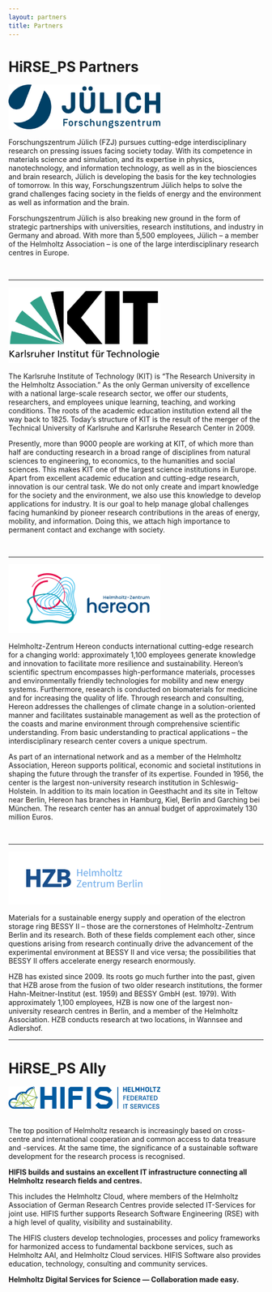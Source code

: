 ```yaml
---
layout: partners
title: Partners
---
```

# HiRSE_PS Partners


<div> <a href="https://www.fz-juelich.de/portal/EN/AboutUs/_node.html"><img width="300" src="assets/FZj_Logo.jpg"></a> </div>

Forschungszentrum Jülich (FZJ) pursues cutting-edge interdisciplinary research on pressing issues facing society today. With its competence in materials science and simulation, and its expertise in physics, nanotechnology, and information technology, as well as in the biosciences and brain research, Jülich is developing the basis for the key technologies of tomorrow. In this way, Forschungszentrum Jülich helps to solve the grand challenges facing society in the fields of energy and the environment as well as information and the brain. 

Forschungszentrum Jülich is also breaking new ground in the form of strategic partnerships with universities, research institutions, and industry in Germany and abroad. With more than 5,500 employees, Jülich – a member of the Helmholtz Association – is one of the large interdisciplinary research centres in Europe.


<br/>

---
<div> <a href="https://www.kit.edu/kit/english/index.php"><img width="300" src="assets/1000px-Logo_KIT.svg.png"></a> </div>

The Karlsruhe Institute of Technology (KIT) is “The Research University in the Helmholtz Association.” As the only German university of excellence with a national large-scale research sector, we offer our students, researchers, and employees unique learning, teaching, and working conditions. The roots of the academic education institution extend all the way back to 1825. Today’s structure of KIT is the result of the merger of the Technical University of Karlsruhe and Karlsruhe Research Center in 2009.

Presently, more than 9000 people are working at KIT, of which more than half are conducting research in a broad range of disciplines from natural sciences to engineering, to economics, to the humanities and social sciences. This makes KIT one of the largest science institutions in Europe. Apart from excellent academic education and cutting-edge research, innovation is our central task. We do not only create and impart knowledge for the society and the environment, we also use this knowledge to develop applications for industry. It is our goal to help manage global challenges facing humankind by pioneer research contributions in the areas of energy, mobility, and information. Doing this, we attach high importance to permanent contact and exchange with society. 

<br/>

---
<div> <a href="https://www.hereon.de/about_us/index.php.en"><img width="300" src="assets/hereon.png"></a> </div>

Helmholtz-Zentrum Hereon conducts international cutting-edge research for a changing world: approximately 1,100 employees generate knowledge and innovation to facilitate more resilience and sustainability. Hereon’s scientific spectrum encompasses high-performance materials, processes and environmentally friendly technologies for mobility and new energy systems. Furthermore, research is conducted on biomaterials for medicine and for increasing the quality of life. Through research and consulting, Hereon addresses the challenges of climate change in a solution-oriented manner and facilitates sustainable management as well as the protection of the coasts and marine environment through comprehensive scientific understanding. From basic understanding to practical applications – the interdisciplinary research center covers a unique spectrum.

As part of an international network and as a member of the Helmholtz Association, Hereon supports political, economic and societal institutions in shaping the future through the transfer of its expertise. Founded in 1956, the center is the largest non-university research institution in Schleswig-Holstein. In addition to its main location in Geesthacht and its site in Teltow near Berlin, Hereon has branches in Hamburg, Kiel, Berlin and Garching bei München. The research center has an annual budget of approximately 130 million Euros.

<br/>

---
<div> <a href="https://www.helmholtz-berlin.de/zentrum/index_en.html"><img width="300" src="assets/hzb-logo-a4-rgb.jpg"></a> </div>

Materials for a sustainable energy supply and operation of the electron storage ring BESSY II – those are the cornerstones of Helmholtz-Zentrum Berlin and its research. Both of these fields complement each other, since questions arising from research continually drive the advancement of the experimental environment at BESSY II and vice versa; the possibilities that BESSY II offers accelerate energy research enormously.

HZB has existed since 2009. Its roots go much further into the past, given that HZB arose from the fusion of two older research institutions, the former Hahn-Meitner-Institut (est. 1959) and BESSY GmbH (est. 1979). With approximately 1,100 employees, HZB is now one of the largest non-university research centres in Berlin, and a member of the Helmholtz Association. HZB conducts research at two locations, in Wannsee and Adlershof.
<br/>

---
# HiRSE_PS Ally

<div> <a href="https://www.hifis.net/"><img width="300" src="assets/HIFIS_Logo_short_RGB_cropped.svg"></a> </div>
<br/>

The top position of Helmholtz research is increasingly based on cross-centre and international cooperation and common access to data treasure and -services. At the same time, the significance of a sustainable software development for the research process is recognised.

**HIFIS builds and sustains an excellent IT infrastructure connecting all Helmholtz research fields and centres.**

This includes the Helmholtz Cloud, where members of the Helmholtz Association of German Research Centres provide selected IT-Services for joint use. HIFIS further supports Research Software Engineering (RSE) with a high level of quality, visibility and sustainability.

The HIFIS clusters develop technologies, processes and policy frameworks for harmonized access to fundamental backbone services, such as Helmholtz AAI, and Helmholtz Cloud services. HIFIS Software also provides education, technology, consulting and community services.

**Helmholtz Digital Services for Science — Collaboration made easy.**


